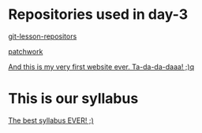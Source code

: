 

# Repositories used in **day-3** 

[git-lesson-repositors](https://github.com/aubera/git-lesson-repository.git)

[patchwork](https://github.com/aubera/patchwork.git)

[And this is my very first website ever. Ta-da-da-daaa! ;)q](https://aubera.github.io/)

# This is our syllabus

[The best syllabus EVER! ;)](https://github.com/green-fox-academy/tictac-syllabus) 

